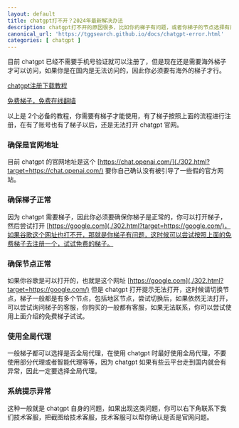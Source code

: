 ```yaml
---
layout: default
title: chatgpt打不开？2024年最新解决办法
description: chatgpt打不开的原因很多，比如你的梯子有问题，或者你梯子的节点选择有问题，或者你的浏览器问题，又或者是chatgpt本身的原因。
canonical_url: 'https://tggsearch.github.io/docs/chatgpt-error.html'
categories: [ chatgpt ]
---
```

目前 chatgpt 已经不需要手机号验证就可以注册了，但是现在还是需要海外梯子才可以访问，如果你是在国内是无法访问的，因此你必须要有海外的梯子才行。

[chatgpt注册下载教程](./chatgpt.html)

[免费梯子，免费在线翻墙](./vpn-kl.html)

以上是 2个必备的教程，你需要有梯子才能使用，有了梯子按照上面的流程进行注册，在有了账号也有了梯子以后，还是无法打开 chatgpt 官网。

### 确保是官网地址
目前 chatgpt 的官网地址是这个 [https://chat.openai.com/](./302.html?target=https://chat.openai.com/) 要你自己确认没有被引导了一些假的官方网站。

### 确保梯子正常
因为 chatgpt 需要梯子，因此你必须要确保你梯子是正常的，你可以打开梯子，然后尝试打开 [https://google.com](./302.html?target=https://google.com/)，如果谷歌这个网址也打不开，那就是你梯子有问题，这时候可以尝试按照上面的免费梯子去注册一个，试试免费的梯子。

### 确保节点正常
如果你谷歌是可以打开的，也就是这个网址 [https://google.com](./302.html?target=https://google.com/) 但是 chatgpt 打开提示无法打开，这时候请切换节点，梯子一般都是有多个节点，包括地区节点，尝试切换后，如果依然无法打开，可以尝试询问梯子的客服，你购买的一般都有客服，如果无法联系，你可以尝试使用上面介绍的免费梯子试试。

### 使用全局代理
一般梯子都可以选择是否全局代理，在使用 chatgpt 时最好使用全局代理，不要使用部分代理或者智能代理等等，因为 chatgpt 如果有些云平台走到国内就会有异常，因此一定要选择全局代理。

### 系统提示异常
这种一般就是 chatgpt 自身的问题，如果出现这类问题，你可以右下角联系下我们技术客服，把截图给技术客服，技术客服可以帮你确认是否是官网问题。

